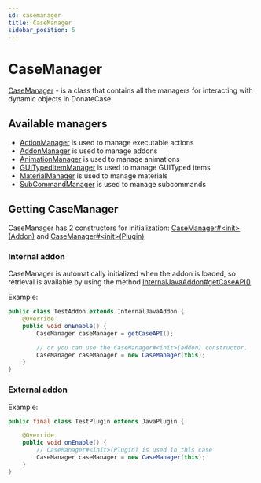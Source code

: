 ```yaml
---
id: casemanager
title: CaseManager
sidebar_position: 5
---
```


# CaseManager
[CaseManager](https://repo.jodex.xyz/javadoc/releases/com/jodexindustries/donatecase/spigot/2.2.6.7/raw/com/jodexindustries/donatecase/api/CaseManager.html) -
is a class that contains all the managers for interacting with dynamic objects in DonateCase.

## Available managers
- [ActionManager](https://repo.jodex.xyz/javadoc/releases/com/jodexindustries/donatecase/spigot/2.2.6.7/raw/com/jodexindustries/donatecase/api/ActionManager.html)
is used to manage executable actions
- [AddonManager](https://repo.jodex.xyz/javadoc/releases/com/jodexindustries/donatecase/spigot/2.2.6.7/raw/com/jodexindustries/donatecase/api/AddonManager.html)
is used to manage addons
- [AnimationManager](https://repo.jodex.xyz/javadoc/releases/com/jodexindustries/donatecase/spigot/2.2.6.7/raw/com/jodexindustries/donatecase/api/AnimationManager.html)
is used to manage animations
- [GUITypedItemManager](https://repo.jodex.xyz/javadoc/releases/com/jodexindustries/donatecase/spigot/2.2.6.7/raw/com/jodexindustries/donatecase/api/GUITypedItemManager.html)
is used to manage GUITyped items
- [MaterialManager](https://repo.jodex.xyz/javadoc/releases/com/jodexindustries/donatecase/spigot/2.2.6.7/raw/com/jodexindustries/donatecase/api/MaterialManager.html)
is used to manage materials
- [SubCommandManager](https://repo.jodex.xyz/javadoc/releases/com/jodexindustries/donatecase/spigot/2.2.6.7/raw/com/jodexindustries/donatecase/api/SubCommandManager.html)
is used to manage subcommands

## Getting CaseManager

CaseManager has 2 constructors for initialization: [CaseManager#\<init>(Addon)](https://repo.jodex.xyz/javadoc/releases/com/jodexindustries/donatecase/spigot/2.2.6.7/raw/com/jodexindustries/donatecase/api/CaseManager.html#%3Cinit%3E(com.jodexindustries.donatecase.api.addon.Addon)) and [CaseManager#\<init>(Plugin)](https://repo.jodex.xyz/javadoc/releases/com/jodexindustries/donatecase/spigot/2.2.6.7/raw/com/jodexindustries/donatecase/api/CaseManager.html#%3Cinit%3E(org.bukkit.plugin.Plugin))

### Internal addon
CaseManager is automatically initialized when the addon is loaded, so retrieval is available
by using the method [InternalJavaAddon#getCaseAPI()](https://repo.jodex.xyz/javadoc/releases/com/jodexindustries/donatecase/spigot/2.2.6.7/raw/com/jodexindustries/donatecase/api/addon/internal/InternalJavaAddon.html#getCaseAPI())

Example:
```java
public class TestAddon extends InternalJavaAddon {
    @Override
    public void onEnable() {
        CaseManager caseManager = getCaseAPI();

        // or you can use the CaseManager#<init>(addon) constructor.
        CaseManager caseManager = new CaseManager(this);
    }
}
```
### External addon

Example:
```java
public final class TestPlugin extends JavaPlugin {

    @Override
    public void onEnable() {
        // CaseManager#<init>(Plugin) is used in this case
        CaseManager caseManager = new CaseManager(this);
    }
}

```
